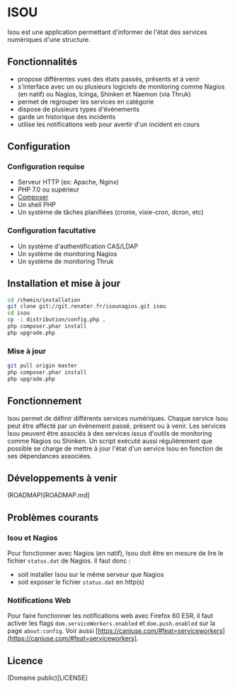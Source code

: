 # ISOU

Isou est une application permettant d'informer de l'état des services numériques d'une structure.

## Fonctionnalités
- propose différentes vues des états passés, présents et à venir
- s'interface avec un ou plusieurs logiciels de monitoring comme Nagios (en natif) ou Nagios, Icinga, Shinken et Naemon (via Thruk)
- permet de regrouper les services en catégorie
- dispose de plusieurs types d'évènements
- garde un historique des incidents
- utilise les notifications web pour avertir d'un incident en cours

## Configuration
### Configuration requise
- Serveur HTTP (ex: Apache, Nginx)
- PHP 7.0 ou supérieur
- [Composer](https://getcomposer.org)
- Un shell PHP
- Un système de tâches planifiées (cronie, vixie-cron, dcron, etc)

### Configuration facultative
- Un système d'authentification CAS/LDAP
- Un système de monitoring Nagios
- Un système de monitoring Thruk

## Installation et mise à jour
```bash
cd /chemin/installation
git clone git://git.renater.fr/isounagios.git isou
cd isou
cp -i distribution/config.php .
php composer.phar install
php upgrade.php
```

### Mise à jour
```bash
git pull origin master
php composer.phar install
php upgrade.php
```

## Fonctionnement
Isou permet de définir différents services numériques. Chaque service Isou peut être affecté par un évènement passé, présent ou à venir.
Les services Isou peuvent être associés à des services issus d'outils de monitoring comme Nagios ou Shinken. Un script exécuté aussi régulièrement
 que possible se charge de mettre à jour l'état d'un service Isou en fonction de ses dépendances associées.

## Développements à venir
(ROADMAP)[ROADMAP.md]

## Problèmes courants
### Isou et Nagios
Pour fonctionner avec Nagios (en natif), Isou doit être en mesure de lire le fichier `status.dat` de Nagios. Il faut donc :
- soit installer Isou sur le même serveur que Nagios
- soit exposer le fichier `status.dat` en http(s)

### Notifications Web
Pour faire fonctionner les notifications web avec Firefox 60 ESR, il faut activer les flags `dom.serviceWorkers.enabled` et `dom.push.enabled` sur la page `about:config`.
Voir aussi [https://caniuse.com/#feat=serviceworkers](https://caniuse.com/#feat=serviceworkers).

## Licence
(Domaine public)[LICENSE]
